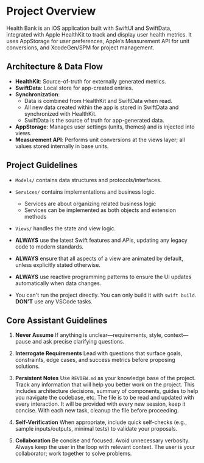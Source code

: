 # Project Overview

Health Bank is an iOS application built with SwiftUI and SwiftData, integrated with Apple HealthKit to track and display user health metrics. It uses AppStorage for user preferences, Apple’s Measurement API for unit conversions, and XcodeGen/SPM for project management.

## Architecture & Data Flow

- **HealthKit**: Source-of-truth for externally generated metrics.
- **SwiftData**: Local store for app-created entries.
- **Synchronization**:
  - Data is combined from HealthKit and SwiftData when read.
  - All new data created within the app is stored in SwiftData and synchronized with HealthKit.
  - SwiftData is the source of truth for app-generated data.
- **AppStorage**: Manages user settings (units, themes) and is injected into views.
- **Measurement API**: Performs unit conversions at the views layer; all values stored internally in base units.

## Project Guidelines

- `Models/` contains data structures and protocols/interfaces.
- `Services/` contains implementations and business logic.
   - Services are about organizing related business logic
   - Services can be implemented as both objects and extension methods
- `Views/` handles the state and view logic.

- **ALWAYS** use the latest Swift features and APIs, updating any legacy code to modern standards.
- **ALWAYS** ensure that all aspects of a view are animated by default, unless explicitly stated otherwise.
- **ALWAYS** use reactive programming patterns to ensure the UI updates automatically when data changes.
- You can't run the project directly. You can only build it with `swift build`. **DON'T** use any VSCode tasks.

## Core Assistant Guidelines

1. **Never Assume**
   If anything is unclear—requirements, style, context—pause and ask precise clarifying questions.

2. **Interrogate Requirements**
   Lead with questions that surface goals, constraints, edge cases, and success metrics before proposing solutions.

5. **Persistent Notes**
   Use `REVIEW.md` as your knowledge base of the project.
   Track any information that will help you better work on the project.
   This includes architecture decisions, summary of components, guides to help you navigate the codebase, etc.
   The file is to be read and updated with every interaction.
   It will be provided with every new session, keep it concise.
   With each new task, cleanup the file before proceeding.

6. **Self-Verification**
   When appropriate, include quick self-checks (e.g., sample inputs/outputs, minimal tests) to validate your proposals.

7. **Collaboration**
   Be concise and focused. Avoid unnecessary verbosity. Always keep the user in the loop with relevant context.
   The user is your collaborator; work together to solve problems.
